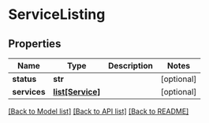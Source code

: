 # ServiceListing

## Properties
Name | Type | Description | Notes
------------ | ------------- | ------------- | -------------
**status** | **str** |  | [optional] 
**services** | [**list[Service]**](Service.md) |  | [optional] 

[[Back to Model list]](../README.md#documentation-for-models) [[Back to API list]](../README.md#documentation-for-api-endpoints) [[Back to README]](../README.md)



